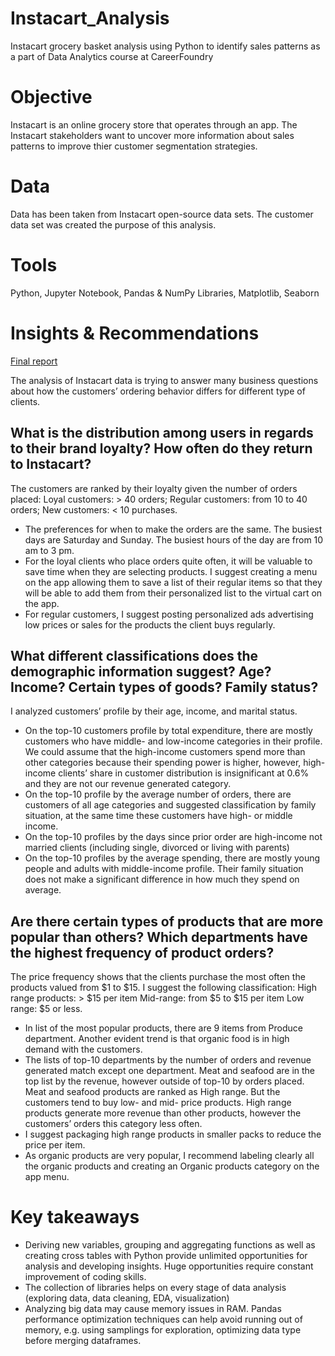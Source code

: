 # Instacart_Analysis
Instacart grocery basket analysis using Python to identify sales patterns as a part of Data Analytics course at CareerFoundry
# Objective
Instacart is an online grocery store that operates through an app. The Instacart stakeholders want to uncover more information about sales patterns to improve thier customer segmentation strategies.
# Data
Data has been taken from Instacart open-source data sets. The customer data set was created the purpose of this analysis.
# Tools
Python,
Jupyter Notebook,
Pandas & NumPy Libraries,
Matplotlib,
Seaborn  
# Insights & Recommendations

[Final report](PK)

The analysis of Instacart data is trying to answer many business questions about how the customers’ ordering behavior differs for different type of clients.      
## What is the distribution among users in regards to their brand loyalty?  How often do they return to Instacart?
The customers are ranked by their loyalty given the number of orders placed:
 Loyal customers: > 40 orders;
 Regular customers: from 10 to 40 orders;
 New customers: < 10 purchases.
- The preferences for when to make the orders are the same. The busiest days are Saturday and Sunday. The busiest hours of the day are from 10 am to 3 pm.
- For the loyal clients who place orders quite often, it will be valuable to save time when they are selecting products. I suggest creating a menu on the app allowing them to save a list of their regular items so that they will be able to add them from their personalized list to the virtual cart on the app.
- For regular customers, I suggest posting personalized ads advertising low prices or sales for the products the client buys regularly.
## What different classifications does the demographic information suggest?  Age?  Income?  Certain types of goods?  Family status?
I analyzed customers’ profile by their age, income, and marital status.
- On the top-10 customers profile by total expenditure, there are mostly customers who have middle- and low-income categories in their profile. We could assume that the high-income customers spend more than other categories because their spending power is higher, however, high-income clients’ share in customer distribution is insignificant at 0.6% and they are not our revenue generated category.
- On the top-10 profile by the average number of orders, there are customers of all age categories and suggested classification by family situation, at the same time these customers have high- or middle income. 
- On the top-10 profiles by the days since prior order are high-income not married clients (including single, divorced or living with parents) 
- On the top-10 profiles by the average spending, there are mostly young people and adults with middle-income profile. Their family situation does not make a significant difference in how much they spend on average.
## Are there certain types of products that are more popular than others?   Which departments have the highest frequency of product orders?
The price frequency shows that the clients purchase the most often the products valued from $1 to $15. 
I suggest the following classification:
High range products: > $15 per item
Mid-range: from $5 to $15 per item
Low range: $5 or less.  
- In list of the most popular products, there are 9 items from Produce department. Another evident trend is that organic food is in high demand with the customers.
- The lists of top-10 departments by the number of orders and revenue generated match except one department. Meat and seafood are in the top list by the revenue, however outside of top-10 by orders placed. Meat and seafood products are ranked as High range. But the customers tend to buy low- and mid- price products.
High range products generate more revenue than other products, however the customers’ orders this category less often.
- I suggest packaging high range products in smaller packs to reduce the price per item. 
- As organic products are very popular, I recommend labeling clearly all the organic products and creating an Organic products category on the app menu.
# Key takeaways
- Deriving new variables, grouping and aggregating functions as well as creating cross tables with Python provide unlimited opportunities for analysis and developing insights. Huge opportunities require constant improvement of coding skills.
- The collection of libraries helps on every stage of data analysis (exploring data, data cleaning, EDA, visualization)  
- Analyzing big data may cause memory issues in RAM. Pandas performance optimization techniques can help avoid running out of memory, e.g. using samplings for exploration, optimizing data type before merging dataframes.

